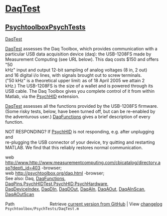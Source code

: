 # [DaqTest](DaqTest)
## [Psychtoolbox](Psychtoolbox)[PsychTests](PsychTests)

[DaqTest](DaqTest)  
  
[DaqTest](DaqTest) assesses the Daq Toolbox, which provides communication with a  
particular USB data acquisition device (daq): the USB-1208FS made by  
Measurement Computing (see URL below). This daq costs $150 and offers "50  
kHz" input and output 12-bit sampling of analog voltages (8 in, 2 out)  
and 16 digital i/o lines, with signals brought out to screw terminals.  
("50 kHz" is a theoretical upper limit: as of 18 April 2005 we attain 2  
kHz.) The USB-1208FS is the size of a wallet and is powered through its  
USB cable. The Daq Toolbox gives you complete control of it from within  
Matlab, via the [PsychHID](PsychHID) extension.  
  
[DaqTest](DaqTest) assesses all the functions provided by the USB-1208FS firmware.  
(Some risky tests, below, have been turned off, but can be re-enabled by  
the adventurous user.) [DaqFunctions](DaqFunctions) gives a brief description of every  
function.  
  
NOT RESPONDING? If [PsychHID](PsychHID) is not responding, e.g. after unplugging and   
re-plugging the USB connector of your device, try quitting and restarting  
MATLAB. We find that this reliably restores normal communication.   
  
web http://www.http://www.measurementcomputing.com/cbicatalog/directory.asp?dept\_id=403 -browser;  
web http://psychtoolbox.org/daq.html -browser;  
See also: Daq, [DaqFunctions](DaqFunctions), [DaqPins](DaqPins),[PsychHIDTest](PsychHIDTest),[PsychHID](PsychHID),[PsychHardware](PsychHardware),  
[DaqDeviceIndex](DaqDeviceIndex), [DaqDIn](DaqDIn), [DaqDOut](DaqDOut), [DaqAIn](DaqAIn), [DaqAOut](DaqAOut), [DaqAInScan](DaqAInScan), [DaqAOutScan](DaqAOutScan)  




<div class="code_header" style="text-align:right;">
  <span style="float:left;">Path&nbsp;&nbsp;</span> <span class="counter">Retrieve <a href=
  "https://raw.github.com/Psychtoolbox-3/Psychtoolbox-3/beta/Psychtoolbox/PsychTests/DaqTest.m">current version from GitHub</a> | View <a href=
  "https://github.com/Psychtoolbox-3/Psychtoolbox-3/commits/beta/Psychtoolbox/PsychTests/DaqTest.m">changelog</a></span>
</div>
<div class="code">
  <code>Psychtoolbox/PsychTests/DaqTest.m</code>
</div>

